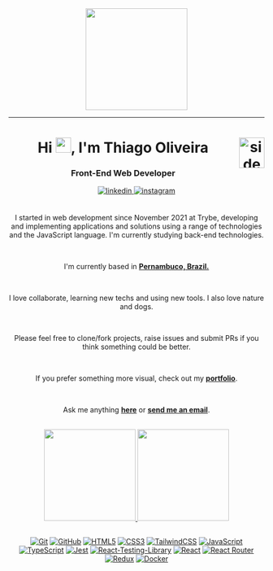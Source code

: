 <div align="center">
<a href="https://github.com/thiagolvr"><img src="https://github.com/thiagolvr/thiagolvr/raw/master/imgs/cover-thiago.png" height="200"/></a>

<hr>
<h1 align="center">
Hi <img src="https://github.com/thiagolvr/thiagolvr/raw/master/imgs/gifs/hi.gif" width="30px">, I'm Thiago Oliveira
<a href="https://github.com/thiagolvr"><img align="right" width=50px height=60px alt="side_sticker" src="https://github.com/thiagolvr/thiagolvr/raw/master/imgs/gifs/connections.gif" /></a>
</h1>

<h3 align="center">Front-End Web Developer</h3>

<a href="https://linkedin.com/in/thiagolvr" target="_blank">
<img src=https://img.shields.io/badge/linkedin-%2300acee.svg?color=405DE6&style=for-the-badge&logo=linkedin&logoColor=white alt=linkedin style="margin-bottom: 5px;" />
</a>
<a href="https://instagram.com/_thiagolvr" target="_blank">
<img src=https://img.shields.io/badge/instagram-%ff5851db.svg?color=C13584&style=for-the-badge&logo=instagram&logoColor=white alt=instagram style="margin-bottom: 5px;" />
</a>

<br />
<br />

I started in web development since November 2021 at Trybe, developing and implementing applications and solutions using a range of technologies and the JavaScript language. I'm currently studying back-end technologies.

<br />

I'm currently based in **[Pernambuco, Brazil.](https://www.google.com/maps/place/Pernambuco/@-6.6437599,-36.8682613,6z/data=!3m1!4b1!4m5!3m4!1s0x7007c9d931c86c5:0x1de0196a93401726!8m2!3d-8.8137173!4d-36.954107)**

<br />

I love collaborate, learning new techs and using new tools. I also love nature and dogs.

<br />

Please feel free to clone/fork projects, raise issues and submit PRs if you think something could be better.<br />

<br />

If you prefer something more visual, check out my **[portfolio](https://portfolio-thiagolvr.vercel.app)**.

<br />

Ask me anything **[here](https://github.com/thiagolvr/thiagolvr/issues/new)** or <a href="mailto:thiago_marcos_@hotmail.com"><b>send me an email</b></a>.


##

<a href="https://github.com/thiagolvr">
<div>
<img height="180em" src="https://github-readme-stats.vercel.app/api?username=thiagolvr&show_icons=true&includes_all_commits&hide=stars,contribs&hide_border=true&count_private=true&line_height=20&title_color=7A7ADB&icon_color=2234AE&text_color=D3D3D3&bg_color=0,000000,130F40"/>
<img height="180em" src="https://github-readme-stats.vercel.app/api/top-langs/?username=thiagolvr&langs_count=7&hide_border=true&layout=compact&line_height=20&title_color=7A7ADB&icon_color=2234AE&text_color=D3D3D3&bg_color=0,000000,130F40"/>
</div>
</a>
 
## 

<a href="https://github.com/thiagolvr">![Git](https://img.shields.io/badge/git-%23F05033.svg?style=for-the-badge&logo=git&logoColor=white)<a/>
<a href="https://github.com/thiagolvr">![GitHub](https://img.shields.io/badge/github-%23121011.svg?style=for-the-badge&logo=github&logoColor=white)<a/>
<a href="https://github.com/thiagolvr">![HTML5](https://img.shields.io/badge/html5-%23E34F26.svg?style=for-the-badge&logo=html5&logoColor=white)<a/>
<a href="https://github.com/thiagolvr">![CSS3](https://img.shields.io/badge/css3-%231572B6.svg?style=for-the-badge&logo=css3&logoColor=white)<a/>
<a href="https://github.com/thiagolvr">![TailwindCSS](https://img.shields.io/badge/Tailwind_CSS-38B2AC?style=for-the-badge&logo=tailwind-css&logoColor=white)<a/>
<a href="https://github.com/thiagolvr">![JavaScript](https://img.shields.io/badge/javascript-%23323330.svg?style=for-the-badge&logo=javascript&logoColor=%23F7DF1E)<a/>
 <a href="https://github.com/thiagolvr">![TypeScript](https://img.shields.io/badge/TypeScript-007ACC?style=for-the-badge&logo=typescript&logoColor=white)<a/>
<a href="https://github.com/thiagolvr">![Jest](https://img.shields.io/badge/-jest-%23C21325?style=for-the-badge&logo=jest&logoColor=white)<a/>
<a href="https://github.com/thiagolvr">![React-Testing-Library](https://img.shields.io/badge/testing%20library-323330?style=for-the-badge&logo=testing-library&logoColor=red)<a/>
<a href="https://github.com/thiagolvr">![React](https://img.shields.io/badge/react-%2320232a.svg?style=for-the-badge&logo=react&logoColor=%2361DAFB)<a/>
<a href="https://github.com/thiagolvr">![React Router](https://img.shields.io/badge/React_Router-CA4245?style=for-the-badge&logo=react-router&logoColor=white)<a/>
<a href="https://github.com/thiagolvr">![Redux](https://img.shields.io/badge/redux-%23593d88.svg?style=for-the-badge&logo=redux&logoColor=white)<a/>
<a href="https://github.com/thiagolvr">![Docker](https://img.shields.io/badge/docker-%230db7ed.svg?style=for-the-badge&logo=docker&logoColor=white)<a/>

</div>
